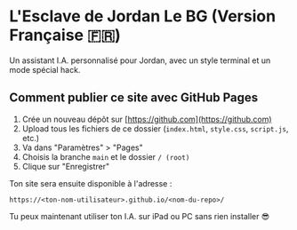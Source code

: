 
# L'Esclave de Jordan Le BG (Version Française 🇫🇷)

Un assistant I.A. personnalisé pour Jordan, avec un style terminal et un mode spécial hack.

## Comment publier ce site avec GitHub Pages

1. Crée un nouveau dépôt sur [https://github.com](https://github.com)
2. Upload tous les fichiers de ce dossier (`index.html`, `style.css`, `script.js`, etc.)
3. Va dans "Paramètres" > "Pages"
4. Choisis la branche `main` et le dossier `/ (root)`
5. Clique sur "Enregistrer"

Ton site sera ensuite disponible à l'adresse :

```
https://<ton-nom-utilisateur>.github.io/<nom-du-repo>/
```

Tu peux maintenant utiliser ton I.A. sur iPad ou PC sans rien installer 😎
